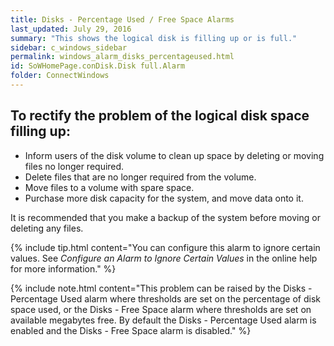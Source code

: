 ```yaml
---
title: Disks - Percentage Used / Free Space Alarms
last_updated: July 29, 2016
summary: "This shows the logical disk is filling up or is full."
sidebar: c_windows_sidebar
permalink: windows_alarm_disks_percentageused.html
id: SoWHomePage.conDisk.Disk full.Alarm
folder: ConnectWindows
---
```



## To rectify the problem of the logical disk space filling up:

* Inform users of the disk volume to clean up space by deleting or moving files no longer required.
* Delete files that are no longer required from the volume.
* Move files to a volume with spare space.
* Purchase more disk capacity for the system, and move data onto it.

It is recommended that you make a backup of the system before moving or deleting any files.

{% include tip.html content="You can configure this alarm to ignore certain values. See *Configure an Alarm to Ignore Certain Values* in the online help for more information." %}

{% include note.html content="This problem can be raised by the Disks - Percentage Used alarm where thresholds are set on the percentage of disk space used, or the Disks - Free Space alarm where thresholds are set on available megabytes free. By default the Disks - Percentage Used alarm is enabled and the Disks - Free Space alarm is disabled." %}
